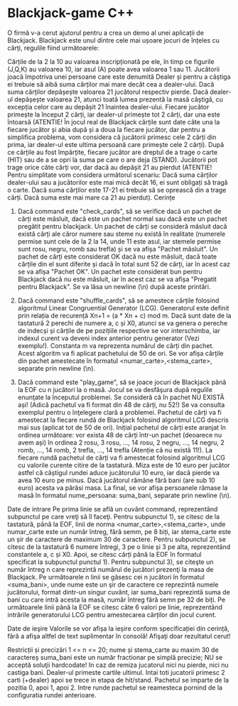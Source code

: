 # Blackjack-game C++

O firmă v-a cerut ajutorul pentru a crea un demo al unei aplicații de Blackjack. Blackjack este unul dintre cele mai ușoare jocuri de înțeles cu cărți, regulile fiind următoarele:

Cărțile de la 2 la 10 au valoarea inscripționată pe ele, în timp ce figurile (J,Q,K) au valoarea 10, iar asul (A) poate avea valoarea 1 sau 11.
Jucătorii joacă împotriva unei persoane care este denumită Dealer și pentru a câștiga ei trebuie să aibă suma cărților mai mare decât cea a dealer-ului. Dacă suma cărților depășește valoarea 21 jucătorul respectiv pierde. Dacă dealer-ul depășește valoarea 21, atunci toată lumea prezentă la masă câștigă, cu excepția celor care au depășit 21 înaintea dealer-ului.
Fiecare jucător primește la început 2 cărți, iar dealer-ul primește tot 2 cărți, dar una este întoarsă (ATENTIE! În jocul real de Blackjack cărțile sunt date câte una la fiecare jucător și abia după și a doua la fiecare jucător, dar pentru a simplifica problema, vom considera că jucătorii primesc cele 2 cărți din prima, iar dealer-ul este ultima persoană care primește cele 2 cărți).
După ce cărțile au fost împărțite, fiecare jucător are dreptul de a trage o carte (HIT) sau de a se opri la suma pe care o are deja (STAND). Jucătorii pot trage orice câte cărți vor, dar dacă au depășit 21 au pierdut (ATENTIE! Pentru simplitate vom considera următorul scenariu: Dacă suma cărților dealer-ului sau a jucătorilor este mai mică decât 16, ei sunt obligați să tragă o carte. Dacă suma cărților este 17-21 ei trebuie să se oprească din a trage cărți. Dacă suma este mai mare ca 21 au pierdut).
Cerințe
1) Dacă command este "check_cards", să se verifice dacă un pachet de cărți este măsluit, dacă este un pachet normal sau dacă este un pachet pregătit pentru blackjack. Un pachet de cărți se consideră măsluit dacă există cărți ale căror numere sau steme nu există în realitate (numerele permise sunt cele de la 2 la 14, unde 11 este asul, iar stemele permise sunt rosu, negru, romb sau trefla) și se va afișa "Pachet măsluit". Un pachet de cărți este considerat OK dacă nu este măsluit, dacă toate cărțile din el sunt diferite și dacă în total sunt 52 de cărți, iar în acest caz se va afișa "Pachet OK". Un pachet este considerat bun pentru Blackjack dacă nu este măsluit, iar în acest caz se va afișa "Pregatit pentru Blackjack". Se va lăsa un newline (\n) după aceste printări.

2) Dacă command este "shuffle_cards", să se amestece cărțile folosind algoritmul Linear Congruential Generator (LCG). Generatorul este definit prin relația de recurență Xn+1 = (a * Xn + c) mod m. Dacă sunt date de la tastatură 2 perechi de numere a, c și X0, atunci se va genera o pereche de indecși și cărțile de pe pozițiile respective se vor interschimba, iar indexul curent va deveni index anterior pentru generator (Vezi exemplu!). Constanta m va reprezenta numărul de cărți din pachet. Acest algoritm va fi aplicat pachetului de 50 de ori. Se vor afișa cărțile din pachet amestecate în formatul <numar_carte>,<stema_carte>, separate prin newline (\n).

3) Dacă command este "play_game", să se joace jocuri de Blackjack până la EOF cu n jucători la o masă. Jocul se va desfăşura după regulile enunţate la începutul problemei. Se consideră că în pachet NU EXISTĂ ași! (Adică pachetul va fi format din 48 de cărți, nu 52!) Se va consulta exemplul pentru o înţelegere clară a problemei. Pachetul de cărți va fi amestecat la fiecare rundă de Blackjack folosind algoritmul LCG descris mai sus (aplicat tot de 50 de ori). Inițial pachetul de cărți este aranjat în ordinea următoare: vor exista 48 de cărți într-un pachet (deoarece nu avem ași) în ordinea 2 rosu, 3 rosu, ..., 14 rosu, 2 negru, ..., 14 negru, 2 romb, ..., 14 romb, 2 trefla, ..., 14 trefla (Atenție că nu există 11!). La fiecare rundă pachetul de cărți va fi amestecat folosind algoritmul LCG cu valorile curente citire de la tastatură. Miza este de 10 euro per jucător astfel că câștigul rundei aduce jucătorului 10 euro, iar dacă pierde va avea 10 euro pe minus. Dacă jucătorul rămâne fără bani (are sub 10 euro) acesta va părăsi masa. La final, se vor afișa persoanele rămase la masă în formatul nume_persoana: suma_bani, separate prin newline (\n).

Date de intrare
Pe prima linie se află un cuvânt command, reprezentând subpunctul pe care vreţi să îl faceţi. Pentru subpunctul 1), se citesc de la tastatură, până la EOF, linii de norma <numar_carte>,<stema_carte>, unde numar_carte este un număr întreg, fără semm, pe 8 biți, iar stema_carte este un șir de caractere de maximum 30 de caractere. Pentru subpunctul 2), se citesc de la tastatură 6 numere întregi, 3 pe o linie și 3 pe alta, reprezentând constantele a, c și X0. Apoi, se citesc cărți până la EOF în formatul specificat la subpunctul punctul 1). Pentru subpunctul 3), se citeşte un număr întreg n care reprezintă numărul de jucători prezenţi la masa de Blackjack. Pe următoarele n linii se găsesc cei n jucători în formatul <nume> <suma_bani>, unde nume este un şir de caractere ce reprezintă numele jucătorului, format dintr-un singur cuvânt, iar suma_bani reprezintă suma de bani cu care intră acesta la masă, număr întreg fără semn pe 32 de biți. Pe următoarele linii până la EOF se citesc câte 6 valori pe linie, reprezentând intrările generatorului LCG pentru amestecarea cărților din jocul curent.

Date de ieşire
Valorile se vor afișa la ieșire conform specificației din cerință, fără a afişa altfel de text suplimentar în consolă! Afişaţi doar rezultatul cerut!


Restricții și precizări
1 <= n <= 20;
nume și stema_carte au maxim 30 de caractereș
suma_bani este un număr fractionar pe simplă precizie;
NU se acceptă soluţii hardcodate!
In caz de remiza jucatorul nici nu pierde, nici nu castiga bani. 
Dealer-ul primeste cartile ultimul.
Intai toti jucatorii primesc 2 carti (+dealer) apoi se trece in etapa de hit/stand.
Pachetul se imparte de la pozitia 0, apoi 1, apoi 2.
Intre runde pachetul se reamesteca pornind de la configuratia rundei anterioare. 
